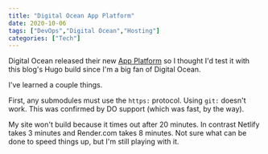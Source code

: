 ```yaml
---
title: "Digital Ocean App Platform"
date: 2020-10-06
tags: ["DevOps","Digital Ocean","Hosting"]
categories: ["Tech"]
---
```


Digital Ocean released their new [App Platform](https://www.digitalocean.com/products/app-platform/) so I thought I'd test it with this blog's Hugo build since I'm a big fan of Digital Ocean.

I've learned a couple things.

First, any submodules must use the `https:` protocol. Using `git:` doesn't work. This was confirmed by DO support (which was fast, by the way).

My site won't build because it times out after 20 minutes. In contrast Netlify takes 3 minutes and Render.com takes 8 minutes. Not sure what can be done to speed things up, but I'm still playing with it.

